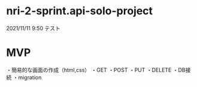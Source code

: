 # nri-2-sprint.api-solo-project

2021/11/11 9:50 テスト

# MVP
・簡易的な画面の作成（html,css）
・GET
・POST
・PUT
・DELETE
・DB接続
・migration